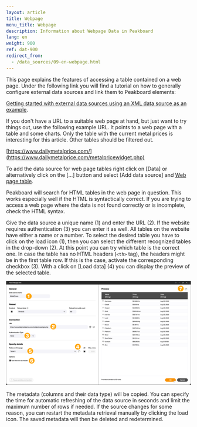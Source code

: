 ```yaml
---
layout: article
title: Webpage
menu_title: Webpage
description: Information about Webpage Data in Peakboard
lang: en
weight: 900
ref: dat-900
redirect_from:
  - /data_sources/09-en-webpage.html
---
```


This page explains the features of accessing a table contained on a web page. Under the following link you will find a tutorial on how to generally configure external data sources and link them to Peakboard elements:

[Getting started with external data sources using an XML data source as an example](/tutorials/03-en-xml-data.html).

If you don't have a URL to a suitable web page at hand, but just want to try things out, use the following example URL. It points to a web page with a table and some charts. Only the table with the current metal prices is interesting for this article. Other tables should be filtered out.

[https://www.dailymetalprice.com/](https://www.dailymetalprice.com/metalpricewidget.php)

To add the data source for web page tables right click on [Data] or alternatively click on the [...] button and select [Add data source] and [Web page table](1).

Peakboard will search for HTML tables in the web page in question. This works especially well if the HTML is syntactically correct. If you are trying to access a web page where the data is not found correctly or is incomplete, check the HTML syntax.

Give the data source a unique name (1) and enter the URL (2). If the website requires authentication (3) you can enter it as well.
All tables on the website have either a name or a number. To select the desired table you have to click on the load icon (1), then you can select the different recognized tables in the drop-down (2).
At this point you can try which table is the correct one. In case the table has no HTML headers (`<th>` tag), the headers might be in the first table row. If this is the case, activate the corresponding checkbox (3). With a click on [Load data] (4) you can display the preview of the selected table.

![Configure webpage table](/assets/images/data-sources/webpage/en_webpage-02.png)

The metadata (columns and their data type) will be copied. You can specify the time for automatic refreshing of the data source in seconds and limit the maximum number of rows if needed. If the source changes for some reason, you can restart the metadata retrieval manually by clicking the load icon. The saved metadata will then be deleted and redetermined.
